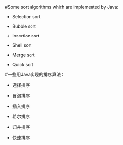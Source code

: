 #Some sort algorithms which are implemented by Java:

- Selection sort

- Bubble sort

- Insertion sort

- Shell sort

- Merge sort

- Quick sort

#一些用Java实现的排序算法：

- 选择排序

- 冒泡排序

- 插入排序

- 希尔排序

- 归并排序

- 快速排序
